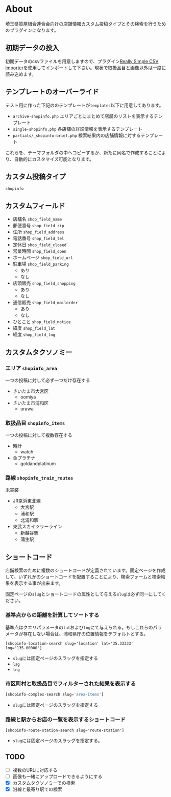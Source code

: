 # About
埼玉県質屋組合連合会向けの店舗情報カスタム投稿タイプとその検索を行うためのプラグインになります。

## 初期データの投入
初期データのcsvファイルを用意しますので、プラグイン[Really Simple CSV Importer](https://ja.wordpress.org/plugins/really-simple-csv-importer/)を使用してインポートして下さい。現状で取扱品目と画像以外は一度に読み込めます。

## テンプレートのオーバーライド
テスト用に作った下記ののテンプレートが`templates`以下に用意してあります。
- `archive-shopinfo.php`
  エリアごとにまとめて店舗のリストを表示するテンプレート
- `single-shopinfo.php`
  各店舗の詳細情報を表示するテンプレート
- `partials/_shopinfo-brief.php`
  検索結果内の店舗情報に対するテンプレート

これらを、テーマフォルダの中へコピーするか、新たに同名で作成することにより、自動的にカスタマイズ可能となります。

## カスタム投稿タイプ
`shopinfo`

## カスタムフィールド
- 店舗名
  `shop_field_name`
- 郵便番号
  `shop_field_zip`
- 住所
  `shop_field_address`
- 電話番号
  `shop_field_tel`
- 定休日
  `shop_field_closed`
- 営業時間
  `shop_field_open`
- ホームページ
  `shop_field_url`
- 駐車場
  `shop_field_parking`
  - あり
  - なし
- 店頭販売
  `shop_field_shopping`
  - あり
  - なし
- 通信販売
  `shop_field_mailorder`
  - あり
  - なし
- ひとこと
  `shop_field_notice`
- 緯度
  `shop_field_lat`
- 経度
  `shop_field_lng`

## カスタムタクソノミー
### エリア `shopinfo_area`
一つの投稿に対して必ず一つだけ存在する
- さいたま市大宮区
  - oomiya
- さいたま市浦和区
  - urawa

### 取扱品目 `shopinfo_items`
一つの投稿に対して複数存在する
- 時計
  - watch
- 金プラチナ
  - goldandplatinum

### 路線 `shopinfo_train_routes`
未実装
- JR京浜東北線
  - 大宮駅
  - 浦和駅
  - 北浦和駅
- 東武スカイツリーライン
  - 新越谷駅
  - 蒲生駅

## ショートコード
店舗検索のために複数のショートコードが定義されています。固定ページを作成して、いずれかのショートコードを配置することにより、検索フォームと検索結果を表示する事が出来ます。

固定ページの`slug`とショートコードの属性として与える`slug`は必ず同一にしてください。

### 基準点からの距離を計算してソートする
基準点はクエリパラメータの`lat`および`lng`にて与えられる。もしこれらのパラメータが存在しない場合は、浦和県庁の位置情報をデフォルトとする。
```
[shopinfo-location-search slug='location' lat='35.33333' lng='135.00000']
```
- `slug`には固定ページのスラッグを指定する
- `lag`
- `lng`

### 市区町村と取扱品目でフィルターされた結果を表示する
```php
[shopinfo-complex-search slug='area-items']
```
- `slug`には固定ページのスラッグを指定する

### 路線と駅からお店の一覧を表示するショートコード
```
[shopinfo-route-station-search slug='route-station']
```
- `slug`には固定ページのスラッグを指定する。

## TODO
- [ ] 複数のURLに対応する
- [ ] 画像も一緒にアップロードできるようにする
- [x] カスタムタクソノミーでの検索
- [x] 沿線と最寄り駅での検索
